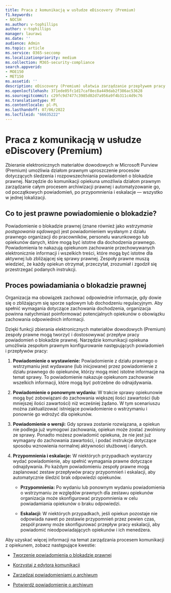 ```yaml
---
title: Praca z komunikacją w usłudze eDiscovery (Premium)
f1.keywords:
- NOCSH
ms.author: v-tophillips
author: v-tophillips
manager: laurawi
ms.date: ''
audience: Admin
ms.topic: article
ms.service: O365-seccomp
ms.localizationpriority: medium
ms.collection: M365-security-compliance
search.appverid:
- MOE150
- MET150
ms.assetid: ''
description: eDiscovery (Premium) ułatwia zarządzanie przepływem pracy powiadomień o blokadzie prawnej wokół powiadamiania opiekunów w dochodzeniach prawnych.
ms.openlocfilehash: 371ede05fc1d17caf8ec8a449dab2f386ac53628
ms.sourcegitcommit: c29fc9d7477c3985d02d7a956a9f4b311c4d9c76
ms.translationtype: MT
ms.contentlocale: pl-PL
ms.lasthandoff: 07/06/2022
ms.locfileid: "66635222"
---
```

# <a name="work-with-communications-in-ediscovery-premium"></a>Praca z komunikacją w usłudze eDiscovery (Premium)

Zbieranie elektronicznych materiałów dowodowych w Microsoft Purview (Premium) umożliwia działom prawnym uproszczenie procesów dotyczących śledzenia i rozpowszechniania powiadomień o blokadzie prawnej. Narzędzie do komunikacji opiekuna umożliwia działom prawnym zarządzanie całym procesem archiwizacji prawnej i automatyzowanie go, od początkowych powiadomień, po przypomnienia i eskalacje — wszystko w jednej lokalizacji.

## <a name="what-is-a-legal-hold-notification"></a>Co to jest prawne powiadomienie o blokadzie?

Powiadomienie o blokadzie prawnej (znane również jako *wstrzymanie postępowania sądowego*) jest powiadomieniem wysłanym z działu prawnego organizacji do pracowników, personelu warunkowego lub opiekunów danych, które mogą być istotne dla dochodzenia prawnego. Powiadomienia te nakazują opiekunom zachowanie przechowywanych elektronicznie informacji i wszelkich treści, które mogą być istotne dla aktywnej lub zbliżającej się sprawy prawnej. Zespoły prawne muszą wiedzieć, że każdy opiekun otrzymał, przeczytał, zrozumiał i zgodził się przestrzegać podanych instrukcji.

## <a name="the-legal-hold-notification-process"></a>Proces powiadamiania o blokadzie prawnej

Organizacja ma obowiązek zachować odpowiednie informacje, gdy dowie się o zbliżającym się sporze sądowym lub dochodzeniu regulacyjnym. Aby spełnić wymagania dotyczące zachowania dochodzenia, organizacja powinna natychmiast poinformować potencjalnych opiekunów o obowiązku zachowania odpowiednich informacji.

Dzięki funkcji zbierania elektronicznych materiałów dowodowych (Premium) zespoły prawne mogą tworzyć i dostosowywać przepływ pracy powiadomień o blokadzie prawnej. Narzędzie komunikacji opiekuna umożliwia zespołom prawnym konfigurowanie następujących powiadomień i przepływów pracy:

1. **Powiadomienie o wystawienie:** Powiadomienie z działu prawnego o wstrzymaniu jest wydawane (lub inicjowane) przez powiadomienie z działu prawnego do opiekunów, którzy mogą mieć istotne informacje na temat sprawy. To powiadomienie nakazuje opiekunom zachowanie wszelkich informacji, które mogą być potrzebne do odnajdywania.

2. **Powiadomienie o ponownym wydaniu:** W trakcie sprawy opiekunowie mogą być zobowiązani do zachowania większej ilości zawartości (lub mniejszej ilości zawartości) niż wcześniej żądano. W tym scenariuszu można zaktualizować istniejące powiadomienie o wstrzymaniu i ponownie go wdrożyć dla opiekunów.

3. **Powiadomienie o wersji:** Gdy sprawa zostanie rozwiązana, a opiekun nie podlega już wymogowi zachowania, opiekun może zostać zwolniony ze sprawy. Ponadto możesz powiadomić opiekuna, że nie jest już wymagany do zachowania zawartości, i podać instrukcje dotyczące sposobu wznowienia normalnej aktywności służbowej i danych.

4. **Przypomnienia i eskalacje:** W niektórych przypadkach wystarczy wydać powiadomienie, aby spełnić wymagania prawne dotyczące odnajdywania. Po każdym powiadomieniu zespoły prawne mogą zaplanować zestaw przepływów pracy przypomnień i eskalacji, aby automatycznie śledzić brak odpowiedzi opiekunów.

   - **Przypomnienia:** Po wydaniu lub ponownym wydaniu powiadomienia o wstrzymaniu ze względów prawnych dla zestawu opiekunów organizacja może skonfigurować przypomnienia w celu powiadamiania opiekunów o braku odpowiedzi.

   - **Eskalacji:** W niektórych przypadkach, jeśli opiekun pozostaje nie odpowiada nawet po zestawie przypomnień przez pewien czas, zespół prawny może skonfigurować przepływ pracy eskalacji, aby powiadomić nieodpowiadających opiekunów i ich menedżera.

Aby uzyskać więcej informacji na temat zarządzania procesem komunikacji z opiekunem, zobacz następujące kwestie: 

- [Tworzenie powiadomienia o blokadzie prawnej](create-hold-notification.md)

- [Korzystaj z edytora komunikacji](using-communications-editor.md)

- [Zarządzaj powiadomieniami o archiwum](manage-hold-notification.md)

- [Potwierdź powiadomienie o archiwum](acknowledge-hold-notification.md)